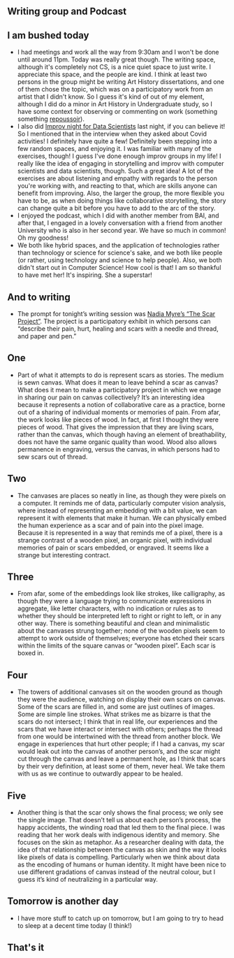 ## Writing group and Podcast

## I am bushed today
- I had meetings and work all the way from 9:30am and I won't be done until around 11pm. Today was really great though.
The writing space, although it's completely not CS, is a nice quiet space to just write. I appreciate this space, and the 
people are kind. I think at least two persons in the group might be writing Art History dissertations, and one of them
chose the topic, which was on a participatory work from an artist that I didn't know. So I guess it's kind of out of 
my element, although I did do a minor in Art History in Undergraduate study, so I have some context for observing 
or commenting on work (something something [repoussoir](https://en.wikipedia.org/wiki/Repoussoir)).
- I also did [Improv night for Data Scientists](https://www.meetup.com/SF-Data-Science/events/259929651/) last night, if you can believe it! So I mentioned that in the interview
when they asked about Covid activities! I definitely have quite a few! Definitely been stepping into a few random spaces,
and enjoying it. I was familiar with many of the exercises, though! I guess I've done enough improv groups in my life!
I really like the idea of engaging in storytelling and improv with computer scientists and data scientists, though. Such a great
idea! A lot of the exercises are about listening and empathy with regards to the person you're working with, and reacting to that,
which are skills anyone can benefit from improving. Also, the larger the group, the more flexible you have to be, as when
doing things like collaborative storytelling, the story can change quite a bit before you have to add to the arc of the story.
- I enjoyed the podcast, which I did with another member from BAI, and after that, I engaged in a lovely conversation with
a friend from another University who is also in her second year. We have so much in common! Oh my goodness! 
- We both like hybrid spaces, and the application of technologies rather than technology or science for science's sake,
and we both like people (or rather, using technology and science to help people). Also, we both didn't start out in 
Computer Science! How cool is that! I am so thankful to have met her! It's inspiring. She a superstar!

## And to writing
- The prompt for tonight’s writing session was [Nadia Myre’s “The Scar Project”](http://www.nadiamyre.net/thescarproject/2015/11/8/nx7h1r5bezfogtv2x939owlpb1oqjr). 
The project is a participatory exhibit in which persons can “describe their pain, hurt, 
healing and scars with a needle and thread, and paper and pen.”

## One
- Part of what it attempts to do is represent scars as stories. The medium is sewn canvas. 
What does it mean to leave behind a scar as canvas? What does it mean to make a participatory
project in which we engage in sharing our pain on canvas collectively? It’s an interesting 
idea because it represents a notion of collaborative care as a practice, borne out of a
sharing of individual moments or memories of pain. 
From afar, the work looks like pieces of wood. In fact, at first I thought they were pieces of wood.
That gives the impression that they are living scars, rather than the canvas, which though having an element of breathability, does not have the same organic quality than wood. Wood also allows permanence in engraving, versus the canvas, in which persons had to sew scars out of thread. 


## Two
- The canvases are places so neatly in line, as though they were pixels on a computer. 
It reminds me of data, particularly computer vision analysis, where instead of 
representing an embedding with a bit value, we can represent it with elements
that make it human. We can physically embed the human experience as a scar 
and of pain into the pixel image. Because it is represented in a way that reminds me of a pixel, 
there is a strange contrast of a wooden pixel, an organic pixel, with individual memories of pain or scars embedded, or engraved. It seems like a strange but interesting contract.

## Three
- From afar, some of the embeddings look like strokes, like calligraphy, as 
though they were a language trying to communicate expressions in aggregate, 
like letter characters, with no indication or rules as to whether they 
should be interpreted left to right or right to left, or in any other way. 
There is something beautiful and clean and minimalistic about the canvases strung together; 
none of the wooden pixels seem to attempt to work outside of themselves; 
everyone has etched their scars within the limits of the square canvas or “wooden pixel”. Each scar is boxed in.



## Four
- The towers of additional canvases sit on the wooden ground as though they were the audience, 
watching on display their own scars on canvas. Some of the scars are filled in, 
and some are just outlines of images. Some are simple line strokes. 
What strikes me as bizarre is that the scars do not intersect; 
I think that in real life, our experiences and the scars that we have 
interact or intersect with others; perhaps the thread from one would be intertwined
with the thread from another block. We engage in experiences that hurt other people; 
if I had a canvas, my scar would leak out into the canvas of another person’s, 
and the scar might cut through the canvas and leave a permanent hole, as I think that scars
by their very definition, at least some of them, never heal. We take them with us as we continue to outwardly appear to be healed.


## Five
- Another thing is that the scar only shows the final process; we only see the single image. 
That doesn’t tell us about each person’s process, the happy accidents, the winding road that led them to the final piece. 
I was reading that her work deals with indigenous identity and memory. 
She focuses on the skin as metaphor. As a researcher dealing with data, 
the idea of that relationship between the canvas as skin and the way it looks like pixels
of data is compelling. Particularly when we think about data as the encoding of humans or human identity. 
It might have been nice to use different gradations of canvas instead of the neutral colour, 
but I guess it’s kind of neutralizing in a particular way. 


## Tomorrow is another day
- I have more stuff to catch up on tomorrow, but I am going to try to head to sleep at a decent time today (I think!)

## That's it

